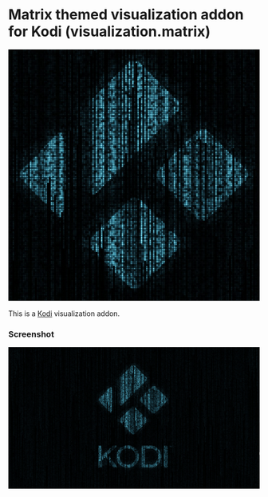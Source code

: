 # Matrix themed visualization addon for Kodi (visualization.matrix)

![icon](visualization.matrix/resources/icon.jpg)

This is a [Kodi](https://kodi.tv) visualization addon.

<!--[![Build Status](https://travis-ci.org/xbmc/visualization.matrix.svg?branch=Matrix)](https://travis-ci.org/xbmc/visualization.matrix/branches)
[![Build Status](https://dev.azure.com/teamkodi/binary-addons/_apis/build/status/xbmc.visualization.matrix?branchName=Matrix)](https://dev.azure.com/teamkodi/binary-addons/_build/latest?definitionId=34&branchName=Matrix)
<!-- [![Build Status](https://ci.appveyor.com/api/projects/status/github/xbmc/visualization.matrix?branch=Matrix&svg=true)](https://ci.appveyor.com/project/xbmc/visualization-matrix?branch=Matrix) -->

### Screenshot


![fanart](visualization.matrix/resources/fanart.jpg)

<!--
### Build instructions for Linux

The following instructions assume you will have built Kodi already in the `kodi-build` directory 
suggested by the README.

1. `git clone --branch master https://github.com/xbmc/xbmc.git`
2. `git clone --branch Matrix https://github.com/xbmc/visualization.matrix.git`
3. `cd visualization.matrix && mkdir build && cd build`
4. `cmake -DADDONS_TO_BUILD=visualization.matrix -DADDON_SRC_PREFIX=../.. -DCMAKE_BUILD_TYPE=Debug -DCMAKE_INSTALL_PREFIX=../../xbmc/kodi-build/addons -DPACKAGE_ZIP=1 ../../xbmc/cmake/addons`
5. `make`

The addon files will be placed in `../../xbmc/kodi-build/addons` so if you build Kodi from source and run it directly 
the addon will be available as a system addon.
-->